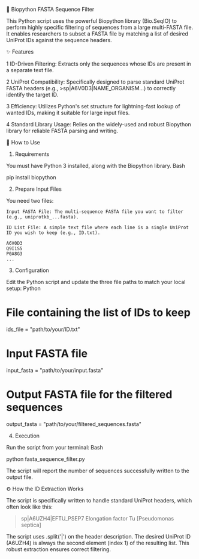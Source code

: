 🧬 Biopython FASTA Sequence Filter

This Python script uses the powerful Biopython library (Bio.SeqIO) to perform highly specific filtering of sequences from a large multi-FASTA file. It enables researchers to subset a FASTA file by matching a list of desired UniProt IDs against the sequence headers.

✨ Features

  1 ID-Driven Filtering: Extracts only the sequences whose IDs are present in a separate text file.

  2 UniProt Compatibility: Specifically designed to parse standard UniProt FASTA headers (e.g., >sp|A6V0D3|NAME_ORGANISM...) to correctly identify the target ID.

  3 Efficiency: Utilizes Python's set structure for lightning-fast lookup of wanted IDs, making it suitable for large input files.

  4 Standard Library Usage: Relies on the widely-used and robust Biopython library for reliable FASTA parsing and writing.


  🚀 How to Use

1. Requirements

You must have Python 3 installed, along with the Biopython library.
Bash

pip install biopython

2. Prepare Input Files

You need two files:

    Input FASTA File: The multi-sequence FASTA file you want to filter (e.g., uniprotkb_...fasta).

    ID List File: A simple text file where each line is a single UniProt ID you wish to keep (e.g., ID.txt).

    A6V0D3
    Q9I1S5
    P0A8G3
    ...

3. Configuration

Edit the Python script and update the three file paths to match your local setup:
Python

# File containing the list of IDs to keep
ids_file = "path/to/your/ID.txt"

# Input FASTA file
input_fasta = "path/to/your/input.fasta"

# Output FASTA file for the filtered sequences
output_fasta = "path/to/your/filtered_sequences.fasta"

4. Execution

Run the script from your terminal:
Bash

python fasta_sequence_filter.py

The script will report the number of sequences successfully written to the output file.

⚙️ How the ID Extraction Works

The script is specifically written to handle standard UniProt headers, which often look like this:
>sp|A6UZH4|EFTU_PSEP7 Elongation factor Tu [Pseudomonas septica]

The script uses .split('|') on the header description. The desired UniProt ID (A6UZH4) is always the second element (index 1) of the resulting list. This robust extraction ensures correct filtering.
